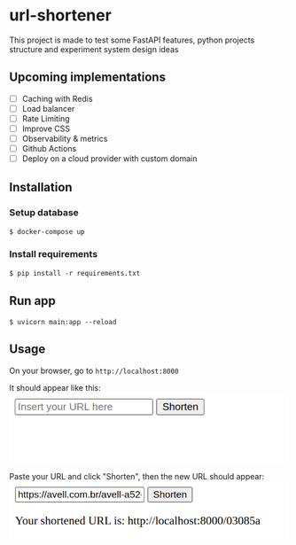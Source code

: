 # url-shortener
This project is made to test some FastAPI features, python projects structure and experiment system design ideas

## Upcoming implementations
- [ ] Caching with Redis
- [ ] Load balancer
- [ ] Rate Limiting
- [ ] Improve CSS
- [ ] Observability & metrics
- [ ] Github Actions
- [ ] Deploy on a cloud provider with custom domain

## Installation

### Setup database
```shell
$ docker-compose up
``` 

### Install requirements
```shell
$ pip install -r requirements.txt
```

## Run app
```
$ uvicorn main:app --reload
```

## Usage

On your browser, go to `http://localhost:8000`

It should appear like this:  
![create screen](images/create.png)

Paste your URL and click "Shorten", then the new URL should appear:
![shortened url](images/shortened.png)